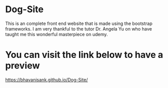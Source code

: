 # Dog-Site
This is an complete front end website that is made using the bootstrap frameworks. I am very thankful to the tutor  Dr. Angela Yu on who have taught me this wonderful masterpiece on udemy.  

# You can visit the link below to have a preview
https://bhavanisank.github.io/Dog-Site/
